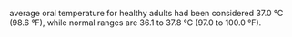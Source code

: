 average oral temperature for healthy adults had been considered 37.0 °C (98.6 °F), while normal ranges are 36.1 to 37.8 °C (97.0 to 100.0 °F).

